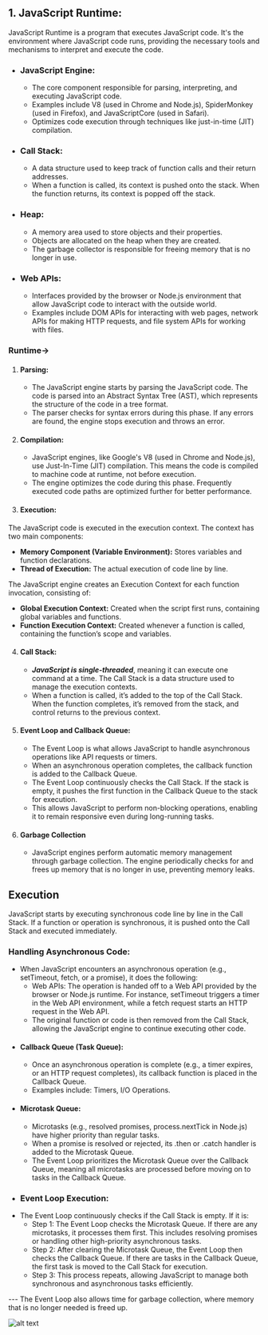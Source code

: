 ## 1. JavaScript Runtime:
JavaScript Runtime is a program that executes JavaScript code. It's the environment where JavaScript code runs, providing the necessary tools and mechanisms to interpret and execute the code.

- ### JavaScript Engine:
    - The core component responsible for parsing, interpreting, and executing JavaScript code.
    - Examples include V8 (used in Chrome and Node.js), SpiderMonkey (used in Firefox), and JavaScriptCore (used in Safari).   
    - Optimizes code execution through techniques like just-in-time (JIT) compilation.
- ### Call Stack:
    - A data structure used to keep track of function calls and their return addresses.
    - When a function is called, its context is pushed onto the stack. When the function returns, its context is popped off the stack.
- ### Heap:
    - A memory area used to store objects and their properties.
    - Objects are allocated on the heap when they are created.
    - The garbage collector is responsible for freeing memory that is no longer in use.
-  ### Web APIs:
    - Interfaces provided by the browser or Node.js environment that allow JavaScript code to interact with the outside world.
    - Examples include DOM APIs for interacting with web pages, network APIs for making HTTP requests, and file system APIs for working with files.

### Runtime->
1. ####  **Parsing:**
    - The JavaScript engine starts by parsing the JavaScript code. The code is parsed into an Abstract Syntax Tree (AST), which represents the structure of the code in a tree format.
    - The parser checks for syntax errors during this phase. If any errors are found, the engine stops execution and throws an error.
2. #### **Compilation:**
    - JavaScript engines, like Google's V8 (used in Chrome and Node.js), use Just-In-Time (JIT) compilation. This means the code is compiled to machine code at runtime, not before execution.
    - The engine optimizes the code during this phase. Frequently executed code paths are optimized further for better performance.
3. #### **Execution:**
The JavaScript code is executed in the execution context. The context has two main components:

- **Memory Component (Variable Environment):** Stores variables and function declarations.
- **Thread of Execution:** The actual execution of code line by line.

The JavaScript engine creates an Execution Context for each function invocation, consisting of:

- **Global Execution Context:** Created when the script first runs, containing global variables and functions.
- **Function Execution Context:** Created whenever a function is called, containing the function’s scope and variables.

4. #### **Call Stack:**
    - ***JavaScript is single-threaded***, meaning it can execute one command at a time. The Call Stack is a data structure used to manage the execution contexts.
    - When a function is called, it’s added to the top of the Call Stack. When the function completes, it’s removed from the stack, and control returns to the previous context.
5. #### **Event Loop and Callback Queue:**
    - The Event Loop is what allows JavaScript to handle asynchronous operations like API requests or timers.
    - When an asynchronous operation completes, the callback function is added to the Callback Queue.
    - The Event Loop continuously checks the Call Stack. If the stack is empty, it pushes the first function in the Callback Queue to the stack for execution.
    - This allows JavaScript to perform non-blocking operations, enabling it to remain responsive even during long-running tasks.
6. #### **Garbage Collection**
    - JavaScript engines perform automatic memory management through garbage collection. The engine periodically checks for and frees up memory that is no longer in use, preventing memory leaks.

## Execution

JavaScript starts by executing synchronous code line by line in the Call Stack.
If a function or operation is synchronous, it is pushed onto the Call Stack and executed immediately.
###  Handling Asynchronous Code:
- When JavaScript encounters an asynchronous operation (e.g., setTimeout, fetch, or a promise), it does the following:
    - Web APIs: The operation is handed off to a Web API provided by the browser or Node.js runtime. For instance, setTimeout triggers a timer in the Web API environment, while a fetch request starts an HTTP request in the Web API.
    - The original function or code is then removed from the Call Stack, allowing the JavaScript engine to continue executing other code.
- ####  Callback Queue (Task Queue):
    - Once an asynchronous operation is complete (e.g., a timer expires, or an HTTP request completes), its callback function is placed in the Callback Queue.
    - Examples include: Timers, I/O Operations.
- ####  Microtask Queue:
    - Microtasks (e.g., resolved promises, process.nextTick in Node.js) have higher priority than regular tasks.
    - When a promise is resolved or rejected, its .then or .catch handler is added to the Microtask Queue.
    - The Event Loop prioritizes the Microtask Queue over the Callback Queue, meaning all microtasks are processed before moving on to tasks in the Callback Queue.
- ### Event Loop Execution:
- The Event Loop continuously checks if the Call Stack is empty. If it is:
    - Step 1: The Event Loop checks the Microtask Queue. If there are any microtasks, it processes them first. This includes resolving promises or handling other high-priority asynchronous tasks.
    - Step 2: After clearing the Microtask Queue, the Event Loop then checks the Callback Queue. If there are tasks in the Callback Queue, the first task is moved to the Call Stack for execution. 
    - Step 3: This process repeats, allowing JavaScript to manage both synchronous and asynchronous tasks efficiently.

--- The Event Loop also allows time for garbage collection, where memory that is no longer needed is freed up.

![alt text](https://github.com/user-attachments/assets/5231558f-40eb-47e6-974b-1164b9b8b6ba)
